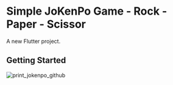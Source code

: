 # Simple JoKenPo Game - Rock - Paper - Scissor

A new Flutter project.

## Getting Started

![print_jokenpo_github](https://user-images.githubusercontent.com/54247489/216444606-21a78a29-54f3-4eb1-9e3d-89343ff9ec1d.PNG)
